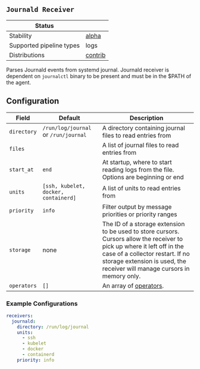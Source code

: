 ## `Journald Receiver`

| Status                   |           |
| ------------------------ |-----------|
| Stability                | [alpha]   |
| Supported pipeline types | logs      |
| Distributions            | [contrib] |

Parses Journald events from systemd journal.
Journald receiver is dependent on `journalctl` binary to be present and must be in the $PATH of the agent.

## Configuration

| Field       | Default                              | Description |
| ---         | ---                                  | --- |
| `directory` | `/run/log/journal` or `/run/journal` | A directory containing journal files to read entries from |
| `files`     |                                      | A list of journal files to read entries from |
| `start_at`  | `end`                                | At startup, where to start reading logs from the file. Options are beginning or end |
| `units`     | `[ssh, kubelet, docker, containerd]` | A list of units to read entries from |
| `priority`  | `info`                               | Filter output by message priorities or priority ranges |
| `storage`   | none                                 | The ID of a storage extension to be used to store cursors. Cursors allow the receiver to pick up where it left off in the case of a collector restart. If no storage extension is used, the receiver will manage cursors in memory only. |
| `operators` | `[]`                                 | An array of [operators]. |

### Example Configurations

```yaml
receivers:
  journald:
    directory: /run/log/journal
    units:
      - ssh
      - kubelet
      - docker
      - containerd
    priority: info
```

[alpha]: https://github.com/open-telemetry/opentelemetry-collector#alpha
[contrib]: https://github.com/open-telemetry/opentelemetry-collector-releases/tree/main/distributions/otelcol-contrib
[operators]: (../../pkg/stanza/docs/operators/README.md#what-operators-are-available)
